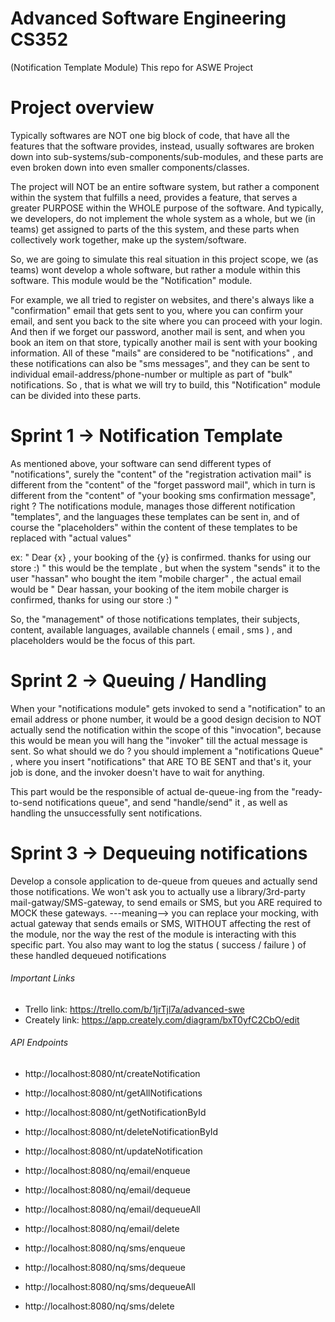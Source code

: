 # Advanced Software Engineering CS352
(Notification Template Module)
This repo for ASWE Project

# Project overview

Typically softwares are NOT one big block of code, that have all the features that the software provides, instead, usually softwares are broken down into sub-systems/sub-components/sub-modules, and these parts are even broken down into even smaller components/classes. 

The project will NOT be an entire software system, but rather a component within the system 
that fulfills a need, provides a feature, that serves a greater PURPOSE within the WHOLE purpose of the software. And typically, we developers, do not implement the whole system as a whole, but we (in teams) get assigned to parts of the this system, and these parts when collectively work together, make up the system/software.

So, we are going to simulate this real situation in this project scope, we (as teams) wont develop a whole software, but rather a module within this software. This module would be the "Notification" module. 

For example, we all tried to register on websites, and there's always like a "confirmation" email that gets sent to you, where you can confirm your email, and sent you back to the site where you can proceed with your login. And then if we forget our password, another mail is sent, and when you book an item on that store, typically another mail is sent with your booking information. All of these "mails" are considered to be "notifications" , and these notifications can also be "sms messages", and they can be sent to individual email-address/phone-number or multiple as part of "bulk" notifications. So , that is what we will try to build, this "Notification" module can be divided into these parts.

# Sprint 1 -> Notification Template

As mentioned above, your software can send different types of "notifications", surely the "content" of the "registration activation mail" is different from the "content" of the "forget password mail", which in turn is different from the "content" of "your booking sms confirmation message", right ? 
The notifications module, manages those different notification "templates", and the languages these templates can be sent in, and of course the "placeholders" within the content of these templates to be replaced with "actual values"

ex: " Dear {x} , your booking of the {y} is confirmed. thanks for using our store :) " 
this would be the template , but when the system "sends" it to the user "hassan" who bought the item "mobile charger" , the actual email would be 
" Dear hassan, your booking of the item mobile charger is confirmed, thanks for using our store :) "

So, the "management" of those notifications templates, their subjects, content, available languages, available channels ( email , sms ) , and placeholders would be the focus of this part.

# Sprint 2 -> Queuing / Handling

When your "notifications module" gets invoked to send a "notification" to an email address or phone number, it would be a good design decision to NOT actually send the notification within the scope of this "invocation", because this would be mean you will hang the "invoker" till the actual message is sent. So what should we do ? you should implement a "notifications Queue" , where you insert "notifications" that ARE TO BE SENT and that's it, your job is done, and the invoker doesn't have  to wait for anything.

This part would be the responsible of actual de-queue-ing from the "ready-to-send notifications queue", and send "handle/send" it , as well as handling  the unsuccessfully sent notifications.

# Sprint 3 -> Dequeuing notifications

Develop a console application to de-queue from queues and actually send those notifications.
We won't ask you to actually use a library/3rd-party mail-gatway/SMS-gateway, to send emails or SMS, but you ARE required to MOCK these gateways. ---meaning--> you can replace your mocking, with actual gateway that sends emails or SMS, WITHOUT affecting the rest of the module, nor the way the rest of the module is interacting with this specific part. 
You also may want to log the status ( success / failure ) of these handled dequeued notifications


###### Important Links
* Trello link: https://trello.com/b/1jrTjl7a/advanced-swe
* Creately link: https://app.creately.com/diagram/bxT0yfC2CbO/edit

###### API Endpoints

* http://localhost:8080/nt/createNotification
* http://localhost:8080/nt/getAllNotifications
* http://localhost:8080/nt/getNotificationById
* http://localhost:8080/nt/deleteNotificationById
* http://localhost:8080/nt/updateNotification

* http://localhost:8080/nq/email/enqueue
* http://localhost:8080/nq/email/dequeue
* http://localhost:8080/nq/email/dequeueAll
* http://localhost:8080/nq/email/delete

* http://localhost:8080/nq/sms/enqueue
* http://localhost:8080/nq/sms/dequeue
* http://localhost:8080/nq/sms/dequeueAll
* http://localhost:8080/nq/sms/delete
